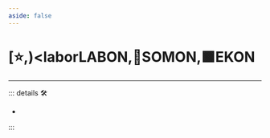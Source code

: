 ```yaml
---
aside: false
---
```

# [⭐,)<laborLABON</labor>,🔷<soma>SOMON</soma>,🟩<ekos>EKON</ekos>

---

<!-- =================================================== -->
<!-- =================================================== -->
<!-- =================================================== -->
<!-- =================================================== -->
<!-- =================================================== -->
::: details 🛠

-

:::